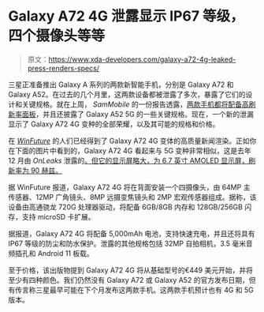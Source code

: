 # Galaxy A72 4G 泄露显示 IP67 等级，四个摄像头等等

> 原文：<https://www.xda-developers.com/galaxy-a72-4g-leaked-press-renders-specs/>

三星正准备推出 Galaxy A 系列的两款新智能手机，分别是 Galaxy A72 和 Galaxy A52。在过去的几个月里，这两款设备都被泄露了多次，暴露了它们的设计和关键规格。就在上周， *SamMobile* 的一份报告透露，[两款手机都将配备高刷新率面板](https://www.xda-developers.com/samsung-galaxy-a52-5g-galaxy-a72-high-refresh-rate-displays/#comment)，并且还披露了 Galaxy A52 5G 的一些关键规格。现在，一个新的泄漏显示了 Galaxy A72 4G 变种的全部荣耀，以及其可能的规格和价格。

在 [*WinFuture*](https://winfuture.de/news,121201.html#) 的人们已经得到了 Galaxy A72 4G 变体的高质量新闻渲染。正如你在下面的图片中看到的，Galaxy A72 4G 看起来与 5G 变种非常相似，这是去年 12 月由 *OnLeaks* 泄露的[。但它的显示屏略大，为 6.7 英寸 AMOLED 显示屏，刷新率为 90 赫兹。](https://www.xda-developers.com/samsung-galaxy-a72-upcoming-mid-range-5g-phone-first-look/)

据 WinFuture 报道，Galaxy A72 4G 将在背面安装一个四摄像头，由 64MP 主传感器、12MP 广角镜头、8MP 远摄变焦镜头和 2MP 宏观传感器组成。据称，该设备由高通骁龙 720G 处理器驱动，将配备 6GB/8GB 内存和 128GB/256GB 闪存，支持 microSD 卡扩展。

据报道，Galaxy A72 4G 将配备 5,000mAh 电池，支持快速充电，并且还将具有 IP67 等级的防尘和防水保护。泄露的其他规格包括 32MP 自拍相机，3.5 毫米音频插孔和 Android 11 板载。

至于价格，该出版物提到 Galaxy A72 4G 将从基础型号的€449 美元开始，并将至少有四种颜色。我们仍然没有 Galaxy A72 或 Galaxy A52 的官方发布日期，但有传言称三星最早可能在下个月发布这两款手机。这两款手机预计也有 4G 和 5G 版本。